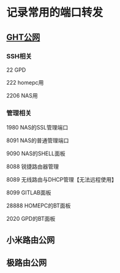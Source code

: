 # 记录常用的端口转发

## [GHT公网](http://111.39.38.46)

### SSH相关
22    GPD

222   homepc用

2206  NAS用

### 管理相关
1980  NAS的SSL管理端口

8091  NAS的普通管理端口

9090  NAS的SHELL面板

8088  锐捷路由器管理

8089  无线路由与DHCP管理【无法远程使用】

8099  GITLAB面板

28888  HOMEPC的BT面板

2020 GPD的BT面板


## 小米路由公网

## 极路由公网

